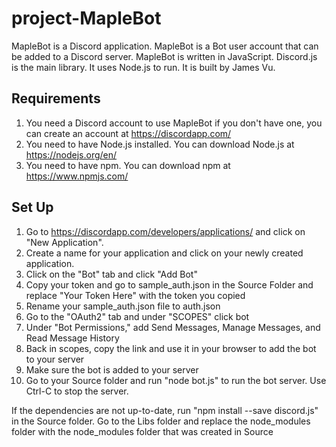 # project-MapleBot
MapleBot is a Discord application. MapleBot is a Bot user account that can be added to a Discord server. MapleBot is written in JavaScript. Discord.js is the main library. It uses Node.js to run. It is built by James Vu.

## Requirements
1. You need a Discord account to use MapleBot if you don't have one, you can create an account at https://discordapp.com/
2. You need to have Node.js installed. You can download Node.js at https://nodejs.org/en/
3. You need to have npm. You can download npm at https://www.npmjs.com/

## Set Up
1. Go to https://discordapp.com/developers/applications/ and click on "New Application".
2. Create a name for your application and click on your newly created application.
3. Click on the "Bot" tab and click "Add Bot"
4. Copy your token and go to sample_auth.json in the Source Folder and replace "Your Token Here" with the token you copied
5. Rename your sample_auth.json file to auth.json
6. Go to the "OAuth2" tab and under "SCOPES" click bot
7. Under "Bot Permissions," add Send Messages, Manage Messages, and Read Message History
8. Back in scopes, copy the link and use it in your browser to add the bot to your server
9. Make sure the bot is added to your server
10. Go to your Source folder and run "node bot.js" to run the bot server. Use Ctrl-C to stop the server.

If the dependencies are not up-to-date, run "npm install --save discord.js" in the Source folder.
Go to the Libs folder and replace the node_modules folder with the node_modules folder that was created in Source
